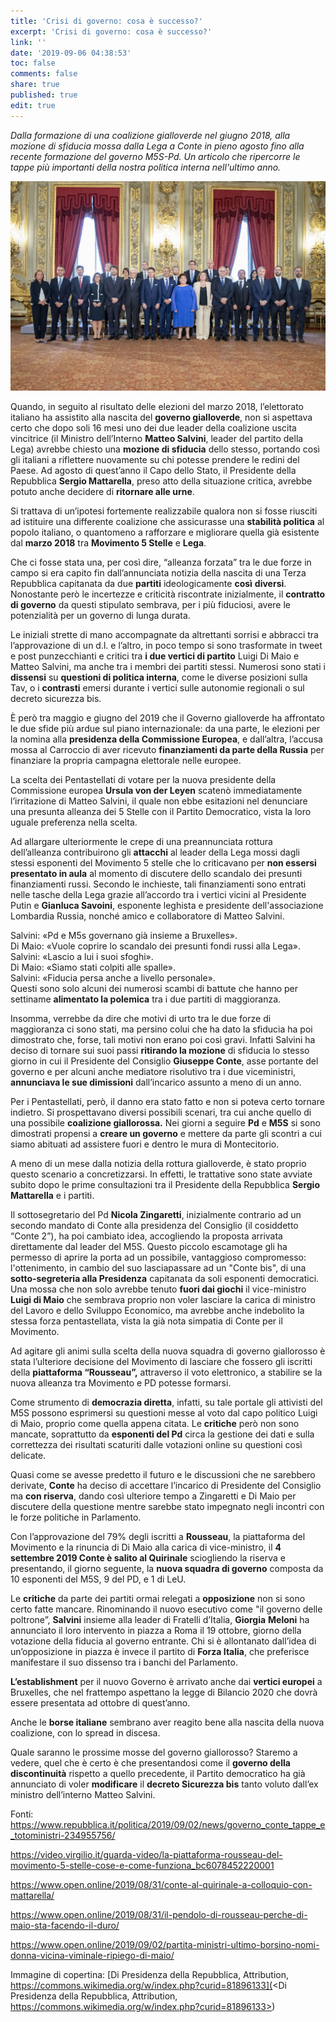 ```yaml
---
title: 'Crisi di governo: cosa è successo?'
excerpt: 'Crisi di governo: cosa è successo?'
link: ''
date: '2019-09-06 04:38:53'
toc: false
comments: false
share: true
published: true
edit: true
---
```

_Dalla formazione di una coalizione gialloverde nel giugno 2018, alla mozione di sfiducia mossa dalla Lega a Conte in pieno agosto fino alla recente formazione del governo M5S-Pd. Un articolo che ripercorre le tappe più importanti della nostra politica interna nell'ultimo anno._

![](/assets/images/giuramento_governo_conte_ii.jpg)

Quando, in seguito al risultato delle elezioni del marzo 2018, l’elettorato italiano ha assistito alla nascita del **governo gialloverde**, non si aspettava certo che dopo soli 16 mesi uno dei due leader della coalizione uscita vincitrice (il Ministro dell’Interno **Matteo Salvini**, leader del partito della Lega) avrebbe chiesto una **mozione di sfiducia** dello stesso, portando così gli italiani a riflettere nuovamente su chi potesse prendere le redini del Paese.
Ad agosto di quest’anno il Capo dello Stato, il Presidente della Repubblica **Sergio Mattarella**, preso atto della situazione critica, avrebbe potuto anche decidere di **ritornare alle urne**. 

Si trattava di un’ipotesi fortemente realizzabile qualora non si fosse riusciti ad istituire una differente coalizione che assicurasse una **stabilità politica** al popolo italiano, o quantomeno a rafforzare e migliorare quella già esistente dal **marzo 2018** tra **Movimento 5 Stelle** e **Lega**. 

Che ci fosse stata una, per così dire, “alleanza forzata” tra le due forze in campo si era capito fin dall’annunciata notizia della nascita di una Terza Repubblica capitanata da due **partiti** ideologicamente **così** **diversi**.  Nonostante però le incertezze e criticità riscontrate inizialmente, il **contratto di governo** da questi stipulato sembrava, per i più fiduciosi, avere le potenzialità per un governo di lunga durata. 

Le iniziali strette di mano accompagnate da altrettanti sorrisi e abbracci tra l’approvazione di un d.l. e l’altro, in poco tempo si sono trasformate in tweet e post punzecchianti e critici tra **i due vertici di partito** Luigi Di Maio e Matteo Salvini, ma anche tra i membri dei partiti stessi. Numerosi sono stati i **dissensi**  su **questioni di politica interna**, come le diverse posizioni sulla Tav, o i **contrasti** emersi durante i vertici sulle autonomie regionali o sul decreto sicurezza bis. 

È però tra maggio e giugno del 2019 che il Governo gialloverde ha affrontato le due sfide più ardue sul piano internazionale: da una parte, le elezioni per la nomina alla **presidenza della Commissione Europea**, e dall’altra, l’accusa mossa al Carroccio di aver ricevuto **finanziamenti da parte della Russia** per finanziare la propria campagna elettorale nelle europee. 

La scelta dei Pentastellati di votare per la nuova presidente della Commissione europea **Ursula von der Leyen** scatenò immediatamente l’irritazione di Matteo Salvini, il quale non ebbe esitazioni nel denunciare una presunta alleanza dei 5 Stelle con il Partito Democratico, vista la loro uguale preferenza nella scelta.

Ad allargare ulteriormente le crepe di una preannunciata rottura dell’alleanza contribuirono gli **attacchi** al leader della Lega mossi dagli stessi esponenti del Movimento 5 stelle che lo criticavano per **non essersi presentato in aula** al momento di discutere dello scandalo dei presunti finanziamenti russi. Secondo le inchieste, tali finanziamenti sono entrati nelle tasche della Lega grazie all’accordo tra i vertici vicini al Presidente Putin e **Gianluca Savoini**, esponente leghista e presidente dell'associazione Lombardia Russia, nonché amico e collaboratore di Matteo Salvini. 

Salvini: «Pd e M5s governano già insieme a Bruxelles». \
Di Maio: «Vuole coprire lo scandalo dei presunti fondi russi alla Lega». \
Salvini: «Lascio a lui i suoi sfoghi». \
Di Maio: «Siamo stati colpiti alle spalle». \
Salvini: «Fiducia persa anche a livello personale». \
Questi sono solo alcuni dei numerosi scambi di battute che hanno per settiname **alimentato la polemica** tra i due partiti di maggioranza. 

Insomma, verrebbe da dire che motivi di urto tra le due forze di maggioranza ci sono stati, ma persino colui che ha dato la sfiducia ha poi dimostrato che, forse, tali motivi non erano poi così gravi. Infatti Salvini ha deciso di tornare sui suoi passi **ritirando la mozione** di sfiducia lo stesso giorno in cui il Presidente del Consiglio **Giuseppe Conte**, asse portante del governo e per alcuni anche mediatore risolutivo tra i due viceministri, **annunciava le sue dimissioni** dall’incarico assunto a meno di un anno. 

Per i Pentastellati, però, il danno era stato fatto e non si poteva certo tornare indietro. Si prospettavano diversi possibili scenari, tra cui anche quello di una possibile **coalizione giallorossa.** Nei giorni a seguire **Pd** e **M5S** si sono dimostrati propensi a **creare un governo** e mettere da parte gli scontri a cui siamo abituati ad assistere fuori e dentro le mura di Montecitorio.

A meno di un mese dalla notizia della rottura gialloverde, è stato proprio questo scenario a concretizzarsi. In effetti, le trattative sono state avviate subito dopo le prime consultazioni tra il Presidente della Repubblica **Sergio Mattarella** e i partiti. 

Il sottosegretario del Pd **Nicola Zingaretti**, inizialmente contrario ad un secondo mandato di Conte alla presidenza del Consiglio (il cosiddetto “Conte 2”), ha poi cambiato idea, accogliendo la proposta arrivata direttamente dal leader del M5S. Questo piccolo escamotage gli ha permesso di  aprire la porta ad un possibile, vantaggioso compromesso: l'ottenimento, in cambio del suo lasciapassare ad un "Conte bis", di una **sotto-segreteria alla Presidenza** capitanata da soli esponenti democratici. Una mossa che non solo avrebbe tenuto **fuori dai giochi** il vice-ministro **Luigi di Maio** che sembrava proprio non voler lasciare la carica di ministro del Lavoro e dello Sviluppo Economico, ma avrebbe anche indebolito la stessa forza pentastellata, vista la già nota simpatia di Conte per il Movimento.  

Ad agitare gli animi sulla scelta della nuova squadra di governo giallorosso è stata l’ulteriore decisione del Movimento di lasciare che fossero gli iscritti della **piattaforma “Rousseau”,** attraverso il voto elettronico, a stabilire se la nuova alleanza tra Movimento e PD potesse formarsi. 

Come strumento di **democrazia diretta**, infatti, su tale portale gli attivisti del M5S possono esprimersi su questioni messe al voto dal capo politico Luigi di Maio, proprio come quella appena citata. Le **critiche** però non sono mancate, soprattutto da **esponenti del Pd** circa la gestione dei dati e sulla correttezza dei risultati scaturiti dalle votazioni online su questioni così delicate. 

Quasi come se avesse predetto il futuro e le discussioni che ne sarebbero derivate, **Conte** ha deciso di accettare l’incarico di Presidente del Consiglio ma **con riserva**, dando così ulteriore tempo a Zingaretti e Di Maio per discutere della questione mentre sarebbe stato impegnato negli incontri con le forze politiche in Parlamento. 

Con l’approvazione del 79% degli iscritti a **Rousseau**, la piattaforma del Movimento e la rinuncia di Di Maio alla carica di vice-ministro, il **4 settembre 2019 Conte è salito al Quirinale** sciogliendo la riserva e presentando, il giorno seguente, la **nuova squadra di governo** composta da 10 esponenti del M5S, 9 del PD, e 1 di LeU. 

Le **critiche** da parte dei partiti ormai relegati a **opposizione** non si sono certo fatte mancare. Rinominando il nuovo esecutivo come "il governo delle poltrone”, **Salvini** insieme alla leader di Fratelli d’Italia, **Giorgia** **Meloni** ha annunciato il loro intervento in piazza a Roma il 19 ottobre, giorno della votazione della fiducia al governo entrante. Chi si è allontanato dall’idea di un’opposizione in piazza è invece il partito di **Forza Italia**, che preferisce manifestare il suo dissenso tra i banchi del Parlamento. 

**L’establishment** per il nuovo Governo è arrivato anche dai **vertici europei** a Bruxelles, che nel frattempo aspettano la legge di Bilancio 2020 che dovrà essere presentata ad ottobre di quest’anno.

Anche le **borse italiane** sembrano aver reagito bene alla nascita della nuova coalizione, con lo spread in discesa. 

Quale saranno le prossime mosse del governo giallorosso? Staremo a vedere, quel che è certo è che presentandosi come il **governo della discontinuità** rispetto a quello precedente, il Partito democratico ha già annunciato di voler **modificare** il **decreto Sicurezza bis** tanto voluto dall’ex ministro dell’interno Matteo Salvini.

Fonti: <https://www.repubblica.it/politica/2019/09/02/news/governo_conte_tappe_e_totoministri-234955756/>

<https://video.virgilio.it/guarda-video/la-piattaforma-rousseau-del-movimento-5-stelle-cose-e-come-funziona_bc6078452220001>

<https://www.open.online/2019/08/31/conte-al-quirinale-a-colloquio-con-mattarella/>

<https://www.open.online/2019/08/31/il-pendolo-di-rousseau-perche-di-maio-sta-facendo-il-duro/>

<https://www.open.online/2019/09/02/partita-ministri-ultimo-borsino-nomi-donna-vicina-viminale-ripiego-di-maio/>

>

Immagine di copertina: [Di Presidenza della Repubblica, Attribution, https://commons.wikimedia.org/w/index.php?curid=81896133](<Di Presidenza della Repubblica, Attribution, https://commons.wikimedia.org/w/index.php?curid=81896133>)
